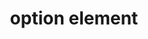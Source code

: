 ---
{
  "title": "option element",
  "description": "",
  "category": "html",
  "keywords": [
    "option element"
  ],
  "last_test_date": "2019-07-24",
  "test_results_url": "https://a11ysupport.io/tech/html/option_element",
  "test_url": "https://a11ysupport.io/tech/html/option_element",
  "notes_by_num": {
    "1": "HTML select element test: Options within an optgroup are not supported. I said 'click listbox', 'show choices', 'choose banana', and the option was not activated. Saying 'choose everything' instead worked as expected ('everything' is not part of an optgroup).",
    "2": "HTML input with datalist test: The menu context might imply a menuitem role instead of an option role",
    "3": "HTML input with datalist test: Only the name is displayed by Edge and announced by Narrator if both the name and value are set.",
    "4": "HTML input with datalist test: the first item was announced as \"row 1\", however other items did not convey their position.",
    "5": "HTML select element test: only conveyed when expanded",
    "6": "HTML input with datalist test: option role was implied by the announcement of \"autofill menu\" and \"in list\" when entering the list of options",
    "7": "HTML input with datalist test: Only the option value is listed as predictions, not the name."
  },
  "stats": {
    "dragon_win": {
      "chrome": {
        "75-79": "a #1"
      }
    },
    "jaws": {
      "chrome": {
        "80": "a #2"
      },
      "ie": {
        "11": "a"
      },
      "firefox": {
        "73": "y"
      }
    },
    "narrator": {
      "edge": {
        "44": "a #3"
      }
    },
    "nvda": {
      "chrome": {
        "80": "y #4 #5"
      },
      "firefox": {
        "73": "a #5"
      }
    },
    "orca": {
      "firefox": {
        "73": "a"
      }
    },
    "talkback": {
      "and_chr": {
        "80": "a #6"
      }
    },
    "va_and": {
      "and_chr": {
        "77-79": "a"
      }
    },
    "vo_ios": {
      "ios_saf": {
        "13.3.1": "a #7"
      }
    },
    "vo_macos": {
      "safari": {
        "13.0.5": "a"
      }
    },
    "vc_ios": {
      "ios_saf": {
        "13.0-13.3.1": "u"
      }
    },
    "vc_macos": {
      "safari": {
        "13.0.5-13.0.2": "a"
      }
    },
    "wsr": {
      "edge": {
        "44": "a"
      },
      "chrome": {
        "77-79": "u"
      }
    }
  },
  "links": {
    "WHATWG HTML spec for the option element": "https://html.spec.whatwg.org/#the-option-element",
    "HTML AAM for the option element": "https://w3c.github.io/html-aam/#el-option"
  }
}
---